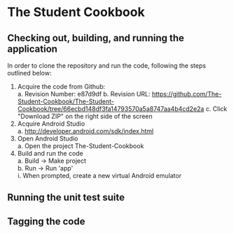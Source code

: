 # The Student Cookbook

## Checking out, building, and running the application

In order to clone the repository and run the code, following the steps outlined below:

1. Acquire the code from Github:  
  a. Revision Number: e87d9df
  b. Revision URL: https://github.com/The-Student-Cookbook/The-Student-Cookbook/tree/66ecbd148df3fa14793570a5a8747aa4b4cd2e2a
  c. Click "Download ZIP" on the right side of the screen
2. Acquire Android Studio   
  a. http://developer.android.com/sdk/index.html  
3. Open Android Studio  
  a. Open the project The-Student-Cookbook  
4. Build and run the code  
  a. Build -> Make project  
  b. Run -> Run 'app'  
    i. When prompted, create a new virtual Android emulator  

## Running the unit test suite

<todo>

## Tagging the code

<todo> 
